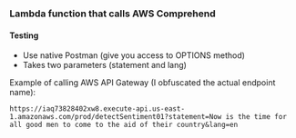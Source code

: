 
### Lambda function that calls AWS Comprehend


#### Testing


- Use native Postman (give you access to OPTIONS method)
- Takes two parameters (statement and lang)


Example of calling AWS API Gateway (I obfuscated the actual endpoint name): 

```
https://iaq73828402xw8.execute-api.us-east-1.amazonaws.com/prod/detectSentiment01?statement=Now is the time for all good men to come to the aid of their country&lang=en
```


